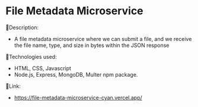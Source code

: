# File Metadata Microservice

:page_facing_up:Description:

- A file metadata microservice where we can submit a file, and we receive the file name, type, and size in bytes within the JSON response

:wrench:Technologies used:

- HTML, CSS, Javascript
- Node.js, Express, MongoDB, Multer npm package.

:link:Link:

- https://file-metadata-microservice-cyan.vercel.app/
